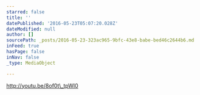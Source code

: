 ```yaml
---
starred: false
title: ''
datePublished: '2016-05-23T05:07:20.028Z'
dateModified: null
author: []
sourcePath: _posts/2016-05-23-323ac965-9bfc-43e8-babe-bed46c2644b6.md
inFeed: true
hasPage: false
inNav: false
_type: MediaObject

---
```

http://youtu.be/8of0t\_tpWI0
